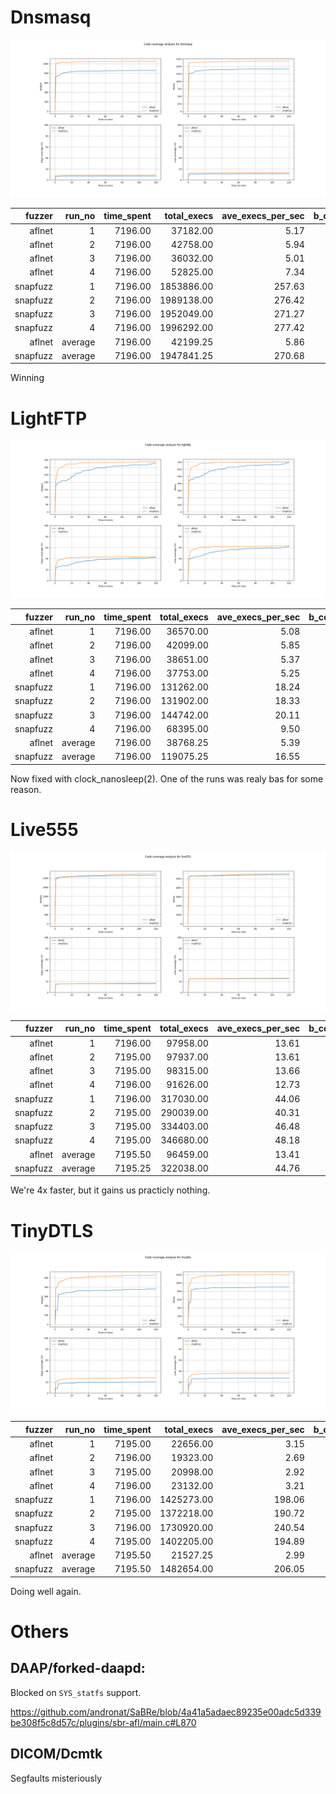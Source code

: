 # Dnsmasq

![](./results/dnsmasq/cov_over_time.png)

| fuzzer   | run_no  | time_spent | total_execs | ave_execs_per_sec | b_cov_percent | l_cov_percent |
|---------:|--------:|-----------:|------------:|------------------:|--------------:|--------------:|
| aflnet   | 1       | 7196.00    | 37182.00    | 5.17              | 7.20          | 11.20         |
| aflnet   | 2       | 7196.00    | 42758.00    | 5.94              | 7.20          | 11.20         |
| aflnet   | 3       | 7196.00    | 36032.00    | 5.01              | 7.20          | 11.20         |
| aflnet   | 4       | 7196.00    | 52825.00    | 7.34              | 7.10          | 11.00         |
| snapfuzz | 1       | 7196.00    | 1853886.00  | 257.63            | 8.80          | 13.20         |
| snapfuzz | 2       | 7196.00    | 1989138.00  | 276.42            | 8.70          | 13.00         |
| snapfuzz | 3       | 7196.00    | 1952049.00  | 271.27            | 9.00          | 13.40         |
| snapfuzz | 4       | 7196.00    | 1996292.00  | 277.42            | 8.80          | 13.30         |
| aflnet   | average | 7196.00    | 42199.25    | 5.86              | 7.18          | 11.15         |
| snapfuzz | average | 7196.00    | 1947841.25  | 270.68            | 8.82          | 13.23         |

Winning

# LightFTP

![](./results/lightftp/cov_over_time.png)


| fuzzer   | run_no  | time_spent | total_execs | ave_execs_per_sec | b_cov_percent | l_cov_percent |
|---------:|--------:|-----------:|------------:|------------------:|--------------:|--------------:|
| aflnet   | 1       | 7196.00    | 36570.00    | 5.08              | 41.90         | 61.90         |
| aflnet   | 2       | 7196.00    | 42099.00    | 5.85              | 40.80         | 59.10         |
| aflnet   | 3       | 7196.00    | 38651.00    | 5.37              | 43.10         | 63.10         |
| aflnet   | 4       | 7196.00    | 37753.00    | 5.25              | 42.80         | 63.00         |
| snapfuzz | 1       | 7196.00    | 131262.00   | 18.24             | 45.30         | 64.60         |
| snapfuzz | 2       | 7196.00    | 131902.00   | 18.33             | 43.20         | 63.20         |
| snapfuzz | 3       | 7196.00    | 144742.00   | 20.11             | 43.40         | 63.20         |
| snapfuzz | 4       | 7196.00    | 68395.00    | 9.50              | 41.00         | 59.40         |
| aflnet   | average | 7196.00    | 38768.25    | 5.39              | 42.15         | 61.77         |
| snapfuzz | average | 7196.00    | 119075.25   | 16.55             | 43.23         | 62.60         |

Now fixed with clock_nanosleep(2). One of the runs was realy bas for some reason.

# Live555

![](./results/live555/cov_over_time.png)

| fuzzer   | run_no  | time_spent | total_execs | ave_execs_per_sec | b_cov_percent | l_cov_percent |
|---------:|--------:|-----------:|------------:|------------------:|--------------:|--------------:|
| aflnet   | 1       | 7196.00    | 97958.00    | 13.61             | 16.10         | 25.10         |
| aflnet   | 2       | 7195.00    | 97937.00    | 13.61             | 16.20         | 25.20         |
| aflnet   | 3       | 7195.00    | 98315.00    | 13.66             | 16.50         | 25.90         |
| aflnet   | 4       | 7196.00    | 91626.00    | 12.73             | 15.80         | 24.80         |
| snapfuzz | 1       | 7196.00    | 317030.00   | 44.06             | 16.70         | 25.70         |
| snapfuzz | 2       | 7195.00    | 290039.00   | 40.31             | 16.20         | 25.50         |
| snapfuzz | 3       | 7195.00    | 334403.00   | 46.48             | 17.00         | 26.20         |
| snapfuzz | 4       | 7195.00    | 346680.00   | 48.18             | 16.90         | 25.90         |
| aflnet   | average | 7195.50    | 96459.00    | 13.41             | 16.15         | 25.25         |
| snapfuzz | average | 7195.25    | 322038.00   | 44.76             | 16.70         | 25.83         |

We're 4x faster, but it gains us practicly nothing.

# TinyDTLS

![](./results/tinydtls/cov_over_time.png)

| fuzzer   | run_no  | time_spent | total_execs | ave_execs_per_sec | b_cov_percent | l_cov_percent |
|---------:|--------:|-----------:|------------:|------------------:|--------------:|--------------:|
| aflnet   | 1       | 7195.00    | 22656.00    | 3.15              | 19.90         | 27.30         |
| aflnet   | 2       | 7196.00    | 19323.00    | 2.69              | 19.90         | 27.30         |
| aflnet   | 3       | 7195.00    | 20998.00    | 2.92              | 20.50         | 27.80         |
| aflnet   | 4       | 7196.00    | 23132.00    | 3.21              | 19.90         | 27.30         |
| snapfuzz | 1       | 7196.00    | 1425273.00  | 198.06            | 27.30         | 34.20         |
| snapfuzz | 2       | 7195.00    | 1372218.00  | 190.72            | 28.00         | 34.60         |
| snapfuzz | 3       | 7196.00    | 1730920.00  | 240.54            | 31.50         | 43.40         |
| snapfuzz | 4       | 7195.00    | 1402205.00  | 194.89            | 26.70         | 34.00         |
| aflnet   | average | 7195.50    | 21527.25    | 2.99              | 20.05         | 27.43         |
| snapfuzz | average | 7195.50    | 1482654.00  | 206.05            | 28.38         | 36.55         |

Doing well again.

# Others

## DAAP/forked-daapd:
Blocked on `SYS_statfs` support.

<https://github.com/andronat/SaBRe/blob/4a41a5adaec89235e00adc5d339be308f5c8d57c/plugins/sbr-afl/main.c#L870>

## DICOM/Dcmtk
Segfaults misteriously